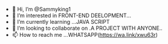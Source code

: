 - 👋 Hi, I’m @Sammyking1
- 👀 I’m interested in FRONT-END DEELOPMENT...
- 🌱 I’m currently learning ...JAVA SCRIPT
- 💞️ I’m looking to collaborate on .A PROJECT WITH ANYONE..
- 📫 How to reach me ...WHATSAPP(https://wa.link/xwu63r)

<!---
Sammyking1/Sammyking1 is a ✨ special ✨ repository because its `README.md` (this file) appears on your GitHub profile.
You can click the Preview link to take a look at your changes.
--->
